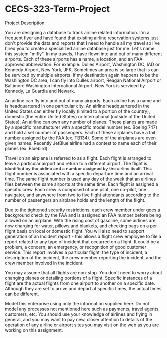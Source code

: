 # CECS-323-Term-Project
Project Description:

You are designing a database to track airline related information. I'm a frequent flyer and have found that existing airline reservation systems just don't provide the data and reports that I need to handle all my travel so I've hired you to create a specialized airline database just for me. Let's name this system "mifly". 
In my travels, I have flown into and out of many different airports. Each of these airports has a name, a location, and an FAA-approved abbreviation. For example: Dulles Airport, Washington DC, IAD or Kennedy Airport, New York, JFK. Sometimes an area is so large that is can be serviced by multiple airports. If my destination again happens to be the Washington DC area, I can fly into Dulles airport, Reagan National Airport or Baltimore Washington International Airport. New York is serviced by Kennedy, La Guardia and Newark. 

An airline can fly into and out of many airports. Each airline has a name and is headquartered in one particular city. An airline headquartered in the United States can either fly locally (limited to a portion of the country), domestic (the entire United States) or International (outside of the United States). 
An airline can own any number of planes. These planes are made by a specific manufacturer with a specific model number (ex. Boeing 747) and hold a set number of passengers. Each of these airplanes have a tail number assigned by the FAA (ex. TB134). Some of the airplanes are even given names. Recently JetBlue airline had a contest to name each of their planes (ex. Bluebird). 

Travel on an airplane is referred to as a flight. Each flight is arranged to leave a particular airport and return to a different airport. The flight is identified by the airline and a number assigned by the airline itself. This flight number is associated with a specific departure time and an arrival time. The same flight number is used any day of the week that an airlines flies between the same airports at the same time. 
Each flight is assigned a specific crew. Each crew is composed of one pilot, one co-pilot, one navigator, and anywhere from two to five flight attendants according to the number of passengers an airplane holds and the length of the flight. 

Due to the tightened security restrictions, each crew member under goes a background check by the FAA and is assigned an FAA number before being allowed on an airplane. 
With the rising cost of gasoline, some airlines are now charging for water, pillows and blankets, and checking bags on a per flight basis on local or domestic flight. 
You will also need to support generation of an Incident report - this allows a flight crew employee to file a report related to any type of incident that occurred on a flight. It could be a problem, a concern, an emergency, or recognition of good customer service. This report involves a particular flight, the type of incident, a description of the incident, the crew member reporting the incident, and the crew member involved in the incident. 

You may assume that all flights are non-stop. You don't need to worry about changing planes or detailing portions of a flight.
Specific instances of a flight are the actual flights from one airport to another on a specific date. Although they are set to arrive and depart at specific times, the actual times can be different.

Model this enterprise using only the information supplied here. Do not model any processes not mentioned here such as payments, travel agents, customers, etc. 
You should use your knowledge of airlines and flying in general, and you may want to pay new, closer attention to details of the operation of any airline or airport sites you may visit on the web as you are working on this assignment. 
